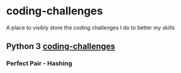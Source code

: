 # coding-challenges
A place to visibly store the coding challenges I do to better my skills

## Python 3 [coding-challenges](python)
### Perfect Pair - Hashing
